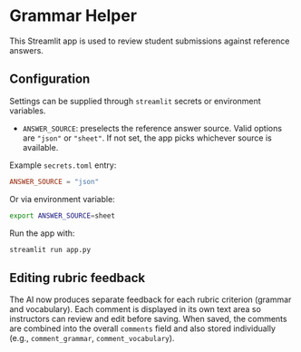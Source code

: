 # Grammar Helper

This Streamlit app is used to review student submissions against reference answers.

## Configuration

Settings can be supplied through `streamlit` secrets or environment variables.

- `ANSWER_SOURCE`: preselects the reference answer source. Valid options are `"json"` or `"sheet"`.
  If not set, the app picks whichever source is available.

Example `secrets.toml` entry:

```toml
ANSWER_SOURCE = "json"
```

Or via environment variable:

```bash
export ANSWER_SOURCE=sheet
```

Run the app with:

```bash
streamlit run app.py
```

## Editing rubric feedback

The AI now produces separate feedback for each rubric criterion (grammar and vocabulary).
Each comment is displayed in its own text area so instructors can review and edit before
saving. When saved, the comments are combined into the overall `comments` field and also
stored individually (e.g., `comment_grammar`, `comment_vocabulary`).

